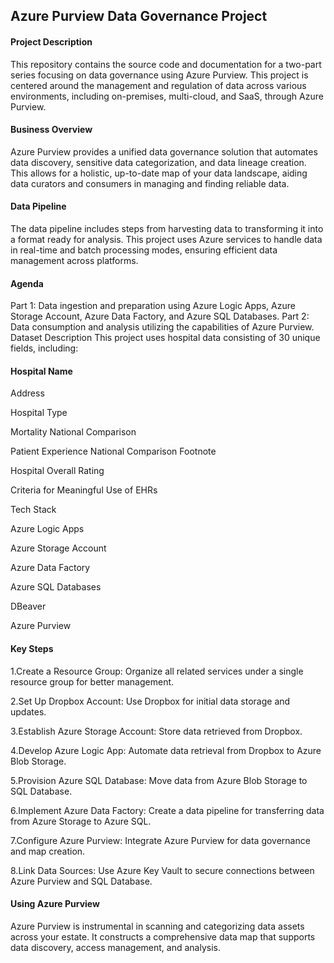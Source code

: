 ## Azure Purview Data Governance Project

#### Project Description
This repository contains the source code and documentation for a two-part series focusing on data governance using Azure Purview. This project is centered around the management and regulation of data across various environments, including on-premises, multi-cloud, and SaaS, through Azure Purview.

#### Business Overview
Azure Purview provides a unified data governance solution that automates data discovery, sensitive data categorization, and data lineage creation. This allows for a holistic, up-to-date map of your data landscape, aiding data curators and consumers in managing and finding reliable data.

#### Data Pipeline
The data pipeline includes steps from harvesting data to transforming it into a format ready for analysis. This project uses Azure services to handle data in real-time and batch processing modes, ensuring efficient data management across platforms.

#### Agenda
Part 1: Data ingestion and preparation using Azure Logic Apps, Azure Storage Account, Azure Data Factory, and Azure SQL Databases.
Part 2: Data consumption and analysis utilizing the capabilities of Azure Purview.
Dataset Description
This project uses hospital data consisting of 30 unique fields, including:

#### Hospital Name
Address

Hospital Type

Mortality National Comparison

Patient Experience National Comparison Footnote

Hospital Overall Rating

Criteria for Meaningful Use of EHRs

Tech Stack

Azure Logic Apps

Azure Storage Account

Azure Data Factory

Azure SQL Databases

DBeaver

Azure Purview

#### Key Steps
1.Create a Resource Group: Organize all related services under a single resource group for better management.

2.Set Up Dropbox Account: Use Dropbox for initial data storage and updates.

3.Establish Azure Storage Account: Store data retrieved from Dropbox.

4.Develop Azure Logic App: Automate data retrieval from Dropbox to Azure Blob Storage.

5.Provision Azure SQL Database: Move data from Azure Blob Storage to SQL Database.

6.Implement Azure Data Factory: Create a data pipeline for transferring data from Azure Storage to Azure SQL.

7.Configure Azure Purview: Integrate Azure Purview for data governance and map creation.

8.Link Data Sources: Use Azure Key Vault to secure connections between Azure Purview and SQL Database.

#### Using Azure Purview
Azure Purview is instrumental in scanning and categorizing data assets across your estate. It constructs a comprehensive data map that supports data discovery, access management, and analysis.
